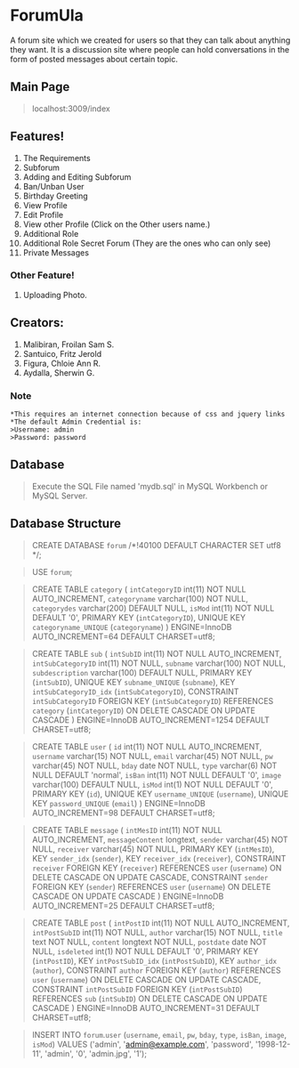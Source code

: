 # ForumUla
A forum site which we created for users so that they can talk about anything they want. It is a discussion site where people can hold conversations in the form of posted messages about certain topic.

## Main Page
>localhost:3009/index

## Features!
1. The Requirements
2. Subforum
3. Adding and Editing Subforum
4. Ban/Unban User
5. Birthday Greeting
6. View Profile
7. Edit Profile
8. View other Profile (Click on the Other users name.)
9. Additional Role
10. Additional Role Secret Forum (They are the ones who can only see)
11. Private Messages


### Other Feature!
1. Uploading Photo. 

## Creators:
1. Malibiran, Froilan Sam S.
2. Santuico, Fritz Jerold
3. Figura, Chloie Ann R.
4. Aydalla, Sherwin G.

### Note
    *This requires an internet connection because of css and jquery links
    *The default Admin Credential is: 
    >Username: admin 
    >Password: password

## Database

>Execute the SQL File named 'mydb.sql' in MySQL Workbench or MySQL Server.

## Database Structure

>CREATE DATABASE `forum` /*!40100 DEFAULT CHARACTER SET utf8 */;

>USE `forum`;

>CREATE TABLE `category` (
 > `intCategoryID` int(11) NOT NULL AUTO_INCREMENT,
 >`categoryname` varchar(100) NOT NULL,
 > `categorydes` varchar(200) DEFAULT NULL,
 > `isMod` int(11) NOT NULL DEFAULT '0',
 > PRIMARY KEY (`intCategoryID`),
 > UNIQUE KEY `categoryname_UNIQUE` (`categoryname`)
>) ENGINE=InnoDB AUTO_INCREMENT=64 DEFAULT CHARSET=utf8;


>CREATE TABLE `sub` (
>  `intSubID` int(11) NOT NULL AUTO_INCREMENT,
>  `intSubCategoryID` int(11) NOT NULL,
>  `subname` varchar(100) NOT NULL,
>  `subdescription` varchar(100) DEFAULT NULL,
>  PRIMARY KEY (`intSubID`),
>  UNIQUE KEY `subname_UNIQUE` (`subname`),
>  KEY `intSubCategoryID_idx` (`intSubCategoryID`),
>  CONSTRAINT `intSubCategoryID` FOREIGN KEY (`intSubCategoryID`) REFERENCES `category` (`intCategoryID`) ON DELETE CASCADE ON UPDATE CASCADE
>) ENGINE=InnoDB AUTO_INCREMENT=1254 DEFAULT CHARSET=utf8;

>CREATE TABLE `user` (
>  `id` int(11) NOT NULL AUTO_INCREMENT,
>  `username` varchar(15) NOT NULL,
>  `email` varchar(45) NOT NULL,
>  `pw` varchar(45) NOT NULL,
>  `bday` date NOT NULL,
>  `type` varchar(6) NOT NULL DEFAULT 'normal',
>  `isBan` int(11) NOT NULL DEFAULT '0',
>  `image` varchar(100) DEFAULT NULL,
>  `isMod` int(1) NOT NULL DEFAULT '0',
>  PRIMARY KEY (`id`),
>  UNIQUE KEY `username_UNIQUE` (`username`),
>  UNIQUE KEY `password_UNIQUE` (`email`)
>) ENGINE=InnoDB AUTO_INCREMENT=98 DEFAULT CHARSET=utf8;

>CREATE TABLE `message` (
>  `intMesID` int(11) NOT NULL AUTO_INCREMENT,
>  `messageContent` longtext,
>  `sender` varchar(45) NOT NULL,
>  `receiver` varchar(45) NOT NULL,
>  PRIMARY KEY (`intMesID`),
>  KEY `sender_idx` (`sender`),
>  KEY `receiver_idx` (`receiver`),
>  CONSTRAINT `receiver` FOREIGN KEY (`receiver`) REFERENCES `user` (`username`) ON DELETE CASCADE ON UPDATE CASCADE,
>  CONSTRAINT `sender` FOREIGN KEY (`sender`) REFERENCES `user` (`username`) ON DELETE CASCADE ON UPDATE CASCADE
>) ENGINE=InnoDB AUTO_INCREMENT=25 DEFAULT CHARSET=utf8;


>CREATE TABLE `post` (
>  `intPostID` int(11) NOT NULL AUTO_INCREMENT,
>  `intPostSubID` int(11) NOT NULL,
>  `author` varchar(15) NOT NULL,
>  `title` text NOT NULL,
>  `content` longtext NOT NULL,
>  `postdate` date NOT NULL,
>  `isdeleted` int(1) NOT NULL DEFAULT '0',
>  PRIMARY KEY (`intPostID`),
>  KEY `intPostSubID_idx` (`intPostSubID`),
>  KEY `author_idx` (`author`),
>  CONSTRAINT `author` FOREIGN KEY (`author`) REFERENCES `user` (`username`) ON DELETE CASCADE ON UPDATE CASCADE,
>  CONSTRAINT `intPostSubID` FOREIGN KEY (`intPostSubID`) REFERENCES `sub` (`intSubID`) ON DELETE CASCADE ON UPDATE CASCADE
>) ENGINE=InnoDB AUTO_INCREMENT=31 DEFAULT CHARSET=utf8;



>INSERT INTO `forum`.`user` (`username`, `email`, `pw`, `bday`, `type`, `isBan`, `image`, `isMod`) VALUES ('admin', 'admin@example.com', 'password', '1998-12-11', 'admin', '0', 'admin.jpg', '1');



